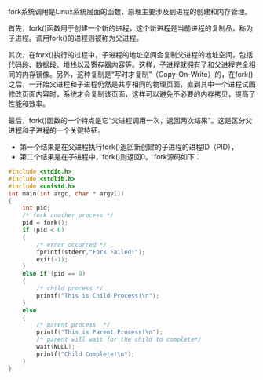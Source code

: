 fork系统调用是Linux系统层面的函数，原理主要涉及到进程的创建和内存管理。

首先，fork()函数用于创建一个新的进程，这个新进程是当前进程的复制品，称为子进程。调用fork()的进程则被称为父进程。

其次，在fork()执行的过程中，子进程的地址空间会复制父进程的地址空间，包括代码段、数据段、堆栈以及寄存器内容等。这样，子进程就拥有了和父进程完全相同的内存镜像。另外，这种复制是“写时才复制”（Copy-On-Write）的，在fork()之后，一开始父进程和子进程仍然是共享相同的物理页面，直到其中一个进程试图修改页面内容时，系统才会复制该页面，这样可以避免不必要的内存拷贝，提高了性能和效率。

最后，fork()函数的一个特点是它“父进程调用一次，返回两次结果”。这是区分父进程和子进程的一个关键特征。
- 第一个结果是在父进程执行fork()返回新创建的子进程的进程ID（PID），
- 第二个结果是在子进程中，fork()则返回0。
fork源码如下：
```cpp
#include <stdio.h>
#include <stdlib.h>
#include <unistd.h>
int main(int argc, char * argv[])
{
    int pid;
    /* fork another process */
    pid = fork();
    if (pid < 0) 
    { 
        /* error occurred */
        fprintf(stderr,"Fork Failed!");
        exit(-1);
    } 
    else if (pid == 0) 
    {
        /* child process */
        printf("This is Child Process!\n");
    } 
    else 
    {  
        /* parent process  */
        printf("This is Parent Process!\n");
        /* parent will wait for the child to complete*/
        wait(NULL);
        printf("Child Complete!\n");
    }
}
```
